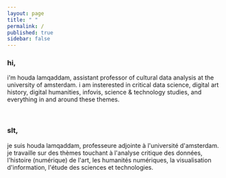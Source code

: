 ```yaml
---
layout: page
title: " "
permalink: /
published: true
sidebar: false
---
```



### hi,

i'm houda lamqaddam, assistant professor of cultural data analysis at the university of amsterdam. i am insterested in critical data science, digital art history, digital humanities, infovis, science & technology studies, and everything in and around these themes.

&nbsp;
&nbsp;

### slt,

je suis houda lamqaddam, professeure adjointe à l'université d'amsterdam. je travaille sur des thèmes touchant à l'analyse critique des données, l'histoire (numérique) de l'art, les humanités numériques, la visualisation d'information, l'étude des sciences et technologies.

&nbsp;
&nbsp;




